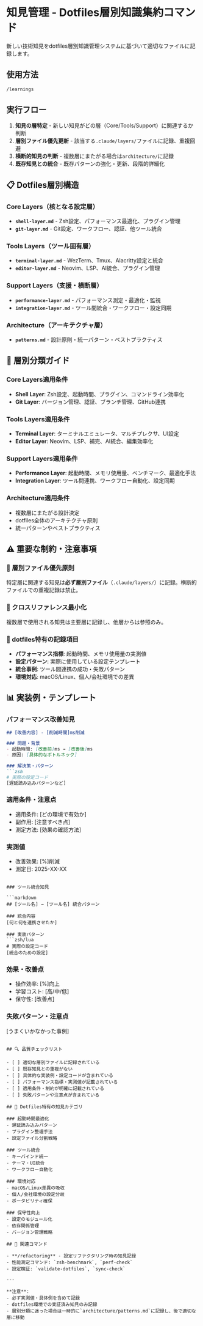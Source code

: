 # 知見管理 - Dotfiles層別知識集約コマンド

新しい技術知見をdotfiles層別知識管理システムに基づいて適切なファイルに記録します。

## 使用方法

```bash
/learnings
```

## 実行フロー

1. **知見の層特定** - 新しい知見がどの層（Core/Tools/Support）に関連するか判断
2. **層別ファイル優先更新** - 該当する`.claude/layers/`ファイルに記録、重複回避
3. **横断的知見の判断** - 複数層にまたがる場合は`architecture/`に記録
4. **既存知見との統合** - 既存パターンの強化・更新、段階的詳細化

## 📋 Dotfiles層別構造

### Core Layers（核となる設定層）
- **`shell-layer.md`** - Zsh設定、パフォーマンス最適化、プラグイン管理
- **`git-layer.md`** - Git設定、ワークフロー、認証、他ツール統合

### Tools Layers（ツール固有層）
- **`terminal-layer.md`** - WezTerm、Tmux、Alacritty設定と統合
- **`editor-layer.md`** - Neovim、LSP、AI統合、プラグイン管理

### Support Layers（支援・横断層）
- **`performance-layer.md`** - パフォーマンス測定・最適化・監視
- **`integration-layer.md`** - ツール間統合・ワークフロー・設定同期

### Architecture（アーキテクチャ層）
- **`patterns.md`** - 設計原則・統一パターン・ベストプラクティス

## 🎯 層別分類ガイド

### Core Layers適用条件
- **Shell Layer**: Zsh設定、起動時間、プラグイン、コマンドライン効率化
- **Git Layer**: バージョン管理、認証、ブランチ管理、GitHub連携

### Tools Layers適用条件
- **Terminal Layer**: ターミナルエミュレータ、マルチプレクサ、UI設定
- **Editor Layer**: Neovim、LSP、補完、AI統合、編集効率化

### Support Layers適用条件
- **Performance Layer**: 起動時間、メモリ使用量、ベンチマーク、最適化手法
- **Integration Layer**: ツール間連携、ワークフロー自動化、設定同期

### Architecture適用条件
- 複数層にまたがる設計決定
- dotfiles全体のアーキテクチャ原則
- 統一パターンやベストプラクティス

## ⚠️ 重要な制約・注意事項

### 🎯 層別ファイル優先原則

特定層に関連する知見は**必ず層別ファイル**（`.claude/layers/`）に記録。横断的ファイルでの重複記録は禁止。

### 🔄 クロスリファレンス最小化

複数層で使用される知見は主要層に記録し、他層からは参照のみ。

### 📝 dotfiles特有の記録項目

- **パフォーマンス指標**: 起動時間、メモリ使用量の実測値
- **設定パターン**: 実際に使用している設定テンプレート
- **統合事例**: ツール間連携の成功・失敗パターン
- **環境対応**: macOS/Linux、個人/会社環境での差異

## 📊 実装例・テンプレート

### パフォーマンス改善知見

```markdown
## [改善内容] - [削減時間]ms削減

### 問題・背景
- 起動時間: [改善前]ms → [改善後]ms
- 原因: [具体的なボトルネック]

### 解決策・パターン
```zsh
# 実際の設定コード
[遅延読み込みパターンなど]
```

### 適用条件・注意点
- 適用条件: [どの環境で有効か]
- 副作用: [注意すべき点]
- 測定方法: [効果の確認方法]

### 実測値
- 改善効果: [%]削減
- 測定日: 2025-XX-XX
```

### ツール統合知見

```markdown
## [ツール名] → [ツール名] 統合パターン

### 統合内容
[何と何を連携させたか]

### 実装パターン
```zsh/lua
# 実際の設定コード
[統合のための設定]
```

### 効果・改善点
- 操作効率: [%]向上
- 学習コスト: [高/中/低]
- 保守性: [改善点]

### 失敗パターン・注意点
[うまくいかなかった事例]
```

## 🔍 品質チェックリスト

- [ ] 適切な層別ファイルに記録されている
- [ ] 既存知見との重複がない
- [ ] 具体的な実装例・設定コードが含まれている
- [ ] パフォーマンス指標・実測値が記載されている
- [ ] 適用条件・制約が明確に記載されている
- [ ] 失敗パターンや注意点が含まれている

## 🎨 Dotfiles特有の知見カテゴリ

### 起動時間最適化
- 遅延読み込みパターン
- プラグイン整理手法
- 設定ファイル分割戦略

### ツール統合
- キーバインド統一
- テーマ・UI統合
- ワークフロー自動化

### 環境対応
- macOS/Linux差異の吸収
- 個人/会社環境の設定分岐
- ポータビリティ確保

### 保守性向上
- 設定のモジュール化
- 依存関係管理
- バージョン管理戦略

## 🔗 関連コマンド

- **/refactoring** - 設定リファクタリング時の知見記録
- 性能測定コマンド: `zsh-benchmark`, `perf-check`
- 設定検証: `validate-dotfiles`, `sync-check`

---

**注意**: 
- 必ず実測値・具体例を含めて記録
- dotfiles環境での実証済み知見のみ記録
- 層別分類に迷った場合は一時的に`architecture/patterns.md`に記録し、後で適切な層に移動